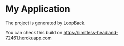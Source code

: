 # My Application

The project is generated by [LoopBack](http://loopback.io).

You can check this build on https://limitless-headland-72461.herokuapp.com

